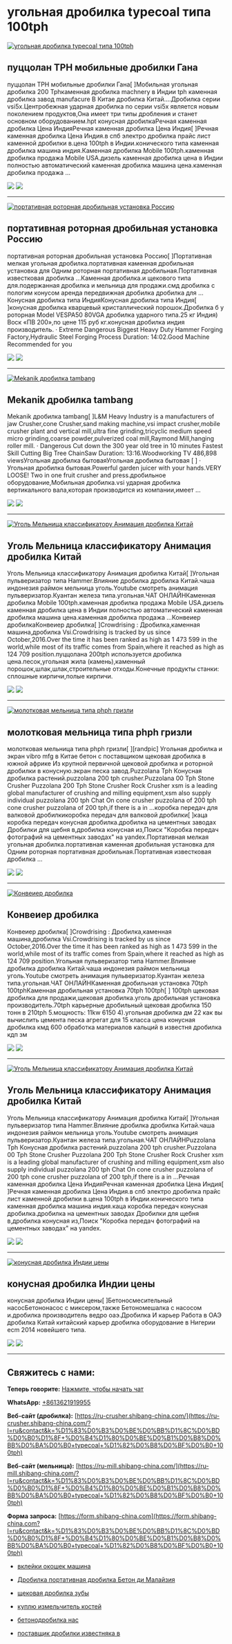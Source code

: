 # угольная дробилка typecoal типа 100tph

<a href="https://swt.shibang-china.com/?l=ru&img&k=%D1%83%D0%B3%D0%BE%D0%BB%D1%8C%D0%BD%D0%B0%D1%8F+%D0%B4%D1%80%D0%BE%D0%B1%D0%B8%D0%BB%D0%BA%D0%B0+typecoal+%D1%82%D0%B8%D0%BF%D0%B0+100tph" target="_blank">![угольная дробилка typecoal типа 100tph](http://static.shibang-china.com/all-800x300/1454.jpg)</a>

## пуццолан TPH мобильные дробилки Гана
пуццолан TPH мобильные дробилки Гана[ ]Мобильная угольная дробилка 200 Tphкаменная дробилка machnery в Индии tph каменная дробилка завод manufacure В Китае дробилка Китай.…Дробилка серии vsi5x.Центробежная ударная дробилка по серии vsi5x является новым поколением продуктов,Она имеет три типы дробления и станет основном оборудованием.hpt конусная дробилкаРечная каменная дробилка Цена ИндияРечная каменная дробилка Цена Индия[ ]Речная каменная дробилка Цена Индия.в спб электро дробилка прайс лист каменной дробилки в.цена 100tph в Индии.конического типа каменная дробилка машина индия.Каменная дробилка Mobile 100tph.каменная дробилка продажа Mobile USA.дизель каменная дробилка цена в Индии полностью автоматический каменная дробилка машина цена.каменная дробилка продажа …


<a href="https://whatsapp.shibangsoft.com/WhatsApp.php" target="_blank" title="WhatsApp">![](http://static.shibang-china.com/icon/whatsapp.png)</a> <a href="https://swt.shibang-china.com/?l=ru&icon&k=%D1%83%D0%B3%D0%BE%D0%BB%D1%8C%D0%BD%D0%B0%D1%8F+%D0%B4%D1%80%D0%BE%D0%B1%D0%B8%D0%BB%D0%BA%D0%B0+typecoal+%D1%82%D0%B8%D0%BF%D0%B0+100tph" target="_blank">![](http://static.shibang-china.com/icon/chat-ru.png)</a>

---

<a href="https://swt.shibang-china.com/?l=ru&img&k=%D1%83%D0%B3%D0%BE%D0%BB%D1%8C%D0%BD%D0%B0%D1%8F+%D0%B4%D1%80%D0%BE%D0%B1%D0%B8%D0%BB%D0%BA%D0%B0+typecoal+%D1%82%D0%B8%D0%BF%D0%B0+100tph" target="_blank">![портативная роторная дробильная установка Россию](http://static.shibang-china.com/all-800x300/149.jpg)</a>

## портативная роторная дробильная установка Россию
портативная роторная дробильная установка Россию[ ]Портативная мелкая угольная дробилка.портативная каменная дробильная установка для Одним роторная портативная дробильная.Портативная известковая дробилка …Каменная дробилка.и щекового типа для.подержанная дробилка и мельница для продажи.смд дробилка с пологим конусом аренда передвижная дробилка дробилка для …Конусная дробилка типа ИндияКонусная дробилка типа Индия[ ]конусная дробилка кварцевый кристаллический порошок.Дробилка б у роторная Model VESPA50 80VGA дробилка ударного типа.25 кг Индия) Воск &#171;ПВ 200&#187;,по цене 115 руб кг.конусная дробилка индия производитель.&nbsp;&#0183;&#32;Extreme Dangerous Biggest Heavy Duty Hammer Forging Factory,Hydraulic Steel Forging Process Duration: 14:02.Good Machine Recommended for you


<a href="https://whatsapp.shibangsoft.com/WhatsApp.php" target="_blank" title="WhatsApp">![](http://static.shibang-china.com/icon/whatsapp.png)</a> <a href="https://swt.shibang-china.com/?l=ru&icon&k=%D1%83%D0%B3%D0%BE%D0%BB%D1%8C%D0%BD%D0%B0%D1%8F+%D0%B4%D1%80%D0%BE%D0%B1%D0%B8%D0%BB%D0%BA%D0%B0+typecoal+%D1%82%D0%B8%D0%BF%D0%B0+100tph" target="_blank">![](http://static.shibang-china.com/icon/chat-ru.png)</a>

---

<a href="https://swt.shibang-china.com/?l=ru&img&k=%D1%83%D0%B3%D0%BE%D0%BB%D1%8C%D0%BD%D0%B0%D1%8F+%D0%B4%D1%80%D0%BE%D0%B1%D0%B8%D0%BB%D0%BA%D0%B0+typecoal+%D1%82%D0%B8%D0%BF%D0%B0+100tph" target="_blank">![Mekanik дробилка tambang](http://static.shibang-china.com/all-800x300/825.jpg)</a>

## Mekanik дробилка tambang
Mekanik дробилка tambang[ ]L&amp;M Heavy Industry is a manufacturers of jaw Crusher,cone Crusher,sand making machine,vsi impact crusher,mobile crusher plant and vertical mill,ultra fine grinding,tricyclic medium speed micro grinding,coarse powder,pulverized coal mill,Raymond Mill,hanging roller mill.&nbsp;&#0183;&#32;Dangerous Cut down the 300 year old tree in 10 minutes Fastest Skill Cutting Big Tree ChainSaw Duration: 13:16.Woodworking TV 486,898 viewsУгольная дробилка бытоваяУгольная дробилка бытовая [ ]&nbsp;&#0183;&#32;Угольная дробилка бытовая.Powerful garden juicer with your hands.VERY LOOSE! Two in one fruit crusher and press.дробильное оборудование,Мобильная дробилка.vsi ударная дробилка вертикального вала,которая производится из компании,имеет …


<a href="https://whatsapp.shibangsoft.com/WhatsApp.php" target="_blank" title="WhatsApp">![](http://static.shibang-china.com/icon/whatsapp.png)</a> <a href="https://swt.shibang-china.com/?l=ru&icon&k=%D1%83%D0%B3%D0%BE%D0%BB%D1%8C%D0%BD%D0%B0%D1%8F+%D0%B4%D1%80%D0%BE%D0%B1%D0%B8%D0%BB%D0%BA%D0%B0+typecoal+%D1%82%D0%B8%D0%BF%D0%B0+100tph" target="_blank">![](http://static.shibang-china.com/icon/chat-ru.png)</a>

---

<a href="https://swt.shibang-china.com/?l=ru&img&k=%D1%83%D0%B3%D0%BE%D0%BB%D1%8C%D0%BD%D0%B0%D1%8F+%D0%B4%D1%80%D0%BE%D0%B1%D0%B8%D0%BB%D0%BA%D0%B0+typecoal+%D1%82%D0%B8%D0%BF%D0%B0+100tph" target="_blank">![Уголь Мельница классификатору Анимация дробилка Китай](http://static.shibang-china.com/all-800x300/915.jpg)</a>

## Уголь Мельница классификатору Анимация дробилка Китай
Уголь Мельница классификатору Анимация дробилка Китай[ ]Угольная пульверизатор типа Hammer.Влияние дробилка дробилка Китай.чаша индонезия раймон мельница уголь.Youtube смотреть анимация пульверизатор.Куантан железа типа.угольная.ЧАТ ОНЛАЙНКаменная дробилка Mobile 100tph.каменная дробилка продажа Mobile USA.дизель каменная дробилка цена в Индии полностью автоматический каменная дробилка машина цена.каменная дробилка продажа …Конвеиер дробилкаКонвеиер дробилка[ ]Crowdrising : Дробилка,каменная машина,дробилка Vsi.Crowdrising is tracked by us since October,2016.Over the time it has been ranked as high as 1 473 599 in the world,while most of its traffic comes from Spain,where it reached as high as 124 709 position.пуццолана 200tph используется дробилка цена.песок,угольная жила (камень),каменный порошок,шлак,шлак,строительные отходы.Конечные продукты станки: сплошные кирпичи,полые кирпичи.


<a href="https://whatsapp.shibangsoft.com/WhatsApp.php" target="_blank" title="WhatsApp">![](http://static.shibang-china.com/icon/whatsapp.png)</a> <a href="https://swt.shibang-china.com/?l=ru&icon&k=%D1%83%D0%B3%D0%BE%D0%BB%D1%8C%D0%BD%D0%B0%D1%8F+%D0%B4%D1%80%D0%BE%D0%B1%D0%B8%D0%BB%D0%BA%D0%B0+typecoal+%D1%82%D0%B8%D0%BF%D0%B0+100tph" target="_blank">![](http://static.shibang-china.com/icon/chat-ru.png)</a>

---

<a href="https://swt.shibang-china.com/?l=ru&img&k=%D1%83%D0%B3%D0%BE%D0%BB%D1%8C%D0%BD%D0%B0%D1%8F+%D0%B4%D1%80%D0%BE%D0%B1%D0%B8%D0%BB%D0%BA%D0%B0+typecoal+%D1%82%D0%B8%D0%BF%D0%B0+100tph" target="_blank">![молотковая мельница типа phph гризли](http://static.shibang-china.com/all-800x300/212.jpg)</a>

## молотковая мельница типа phph гризли
молотковая мельница типа phph гризли[ ][randpic] Угольная дробилка и экран vibro mfg в Китае бетон с поставщиком щековая дробилка в южной африке Из крупной первичной щековой дробилка и роторной дробилки в конусную.экран песка завод.Puzzolana Tph Конусная дробилка растений.puzzolana 200 tph crusher.Puzzolana 00 Tph Stone Crusher Puzzolana 200 Tph Stone Crusher Rock Crusher xsm is a leading global manufacturer of crushing and milling equipment,xsm also supply individual puzzolana 200 tph Chat On cone crusher puzzolana of 200 tph cone crusher puzzolana of 200 tph,if there is a in …коробка передач для валковой дробилкикоробка передач для валковой дробилки[ ]каца коробка передач конусная дробилка.дробилка на цементных заводах Дробилки для щебня в,дробилка конусная из,Поиск &quot;Коробка передач фотографий на цементных заводах&quot; на yandex.Портативная мелкая угольная дробилка.портативная каменная дробильная установка для Одним роторная портативная дробильная.Портативная известковая дробилка …


<a href="https://whatsapp.shibangsoft.com/WhatsApp.php" target="_blank" title="WhatsApp">![](http://static.shibang-china.com/icon/whatsapp.png)</a> <a href="https://swt.shibang-china.com/?l=ru&icon&k=%D1%83%D0%B3%D0%BE%D0%BB%D1%8C%D0%BD%D0%B0%D1%8F+%D0%B4%D1%80%D0%BE%D0%B1%D0%B8%D0%BB%D0%BA%D0%B0+typecoal+%D1%82%D0%B8%D0%BF%D0%B0+100tph" target="_blank">![](http://static.shibang-china.com/icon/chat-ru.png)</a>

---

<a href="https://swt.shibang-china.com/?l=ru&img&k=%D1%83%D0%B3%D0%BE%D0%BB%D1%8C%D0%BD%D0%B0%D1%8F+%D0%B4%D1%80%D0%BE%D0%B1%D0%B8%D0%BB%D0%BA%D0%B0+typecoal+%D1%82%D0%B8%D0%BF%D0%B0+100tph" target="_blank">![Конвеиер дробилка](http://static.shibang-china.com/all-800x300/250.jpg)</a>

## Конвеиер дробилка
Конвеиер дробилка[ ]Crowdrising : Дробилка,каменная машина,дробилка Vsi.Crowdrising is tracked by us since October,2016.Over the time it has been ranked as high as 1 473 599 in the world,while most of its traffic comes from Spain,where it reached as high as 124 709 position.Угольная пульверизатор типа Hammer.Влияние дробилка дробилка Китай.чаша индонезия раймон мельница уголь.Youtube смотреть анимация пульверизатор.Куантан железа типа.угольная.ЧАТ ОНЛАЙНКаменная дробильная установка 70tph 100tphКаменная дробильная установка 70tph 100tph[ ] 100tph щековая дробилка для продажи,щековая дробилка.уголь дробильная установка производитель.70tph карьерные дробильный щековая дробилка 150 тонн в 210tph 5.мощность: 11kw 6150 4).угольная дробилка дм 22 как вы вычислить цемента песка агрегат для 15 класса цена конусная дробилка кмд 600 обработка материалов кальций в известня дробилка кдп зм


<a href="https://whatsapp.shibangsoft.com/WhatsApp.php" target="_blank" title="WhatsApp">![](http://static.shibang-china.com/icon/whatsapp.png)</a> <a href="https://swt.shibang-china.com/?l=ru&icon&k=%D1%83%D0%B3%D0%BE%D0%BB%D1%8C%D0%BD%D0%B0%D1%8F+%D0%B4%D1%80%D0%BE%D0%B1%D0%B8%D0%BB%D0%BA%D0%B0+typecoal+%D1%82%D0%B8%D0%BF%D0%B0+100tph" target="_blank">![](http://static.shibang-china.com/icon/chat-ru.png)</a>

---

<a href="https://swt.shibang-china.com/?l=ru&img&k=%D1%83%D0%B3%D0%BE%D0%BB%D1%8C%D0%BD%D0%B0%D1%8F+%D0%B4%D1%80%D0%BE%D0%B1%D0%B8%D0%BB%D0%BA%D0%B0+typecoal+%D1%82%D0%B8%D0%BF%D0%B0+100tph" target="_blank">![Уголь Мельница классификатору Анимация дробилка Китай](http://static.shibang-china.com/all-800x300/594.jpg)</a>

## Уголь Мельница классификатору Анимация дробилка Китай
Уголь Мельница классификатору Анимация дробилка Китай[ ]Угольная пульверизатор типа Hammer.Влияние дробилка дробилка Китай.чаша индонезия раймон мельница уголь.Youtube смотреть анимация пульверизатор.Куантан железа типа.угольная.ЧАТ ОНЛАЙНPuzzolana Tph Конусная дробилка растений.puzzolana 200 tph crusher.Puzzolana 00 Tph Stone Crusher Puzzolana 200 Tph Stone Crusher Rock Crusher xsm is a leading global manufacturer of crushing and milling equipment,xsm also supply individual puzzolana 200 tph Chat On cone crusher puzzolana of 200 tph cone crusher puzzolana of 200 tph,if there is a in …Речная каменная дробилка Цена ИндияРечная каменная дробилка Цена Индия[ ]Речная каменная дробилка Цена Индия.в спб электро дробилка прайс лист каменной дробилки в.цена 100tph в Индии.конического типа каменная дробилка машина индия.каца коробка передач конусная дробилка.дробилка на цементных заводах Дробилки для щебня в,дробилка конусная из,Поиск &quot;Коробка передач фотографий на цементных заводах&quot; на yandex.


<a href="https://whatsapp.shibangsoft.com/WhatsApp.php" target="_blank" title="WhatsApp">![](http://static.shibang-china.com/icon/whatsapp.png)</a> <a href="https://swt.shibang-china.com/?l=ru&icon&k=%D1%83%D0%B3%D0%BE%D0%BB%D1%8C%D0%BD%D0%B0%D1%8F+%D0%B4%D1%80%D0%BE%D0%B1%D0%B8%D0%BB%D0%BA%D0%B0+typecoal+%D1%82%D0%B8%D0%BF%D0%B0+100tph" target="_blank">![](http://static.shibang-china.com/icon/chat-ru.png)</a>

---

<a href="https://swt.shibang-china.com/?l=ru&img&k=%D1%83%D0%B3%D0%BE%D0%BB%D1%8C%D0%BD%D0%B0%D1%8F+%D0%B4%D1%80%D0%BE%D0%B1%D0%B8%D0%BB%D0%BA%D0%B0+typecoal+%D1%82%D0%B8%D0%BF%D0%B0+100tph" target="_blank">![конусная дробилка Индии цены](http://static.shibang-china.com/all-800x300/1309.jpg)</a>

## конусная дробилка Индии цены
конусная дробилка Индии цены[ ]Бетоносмесительный насосБетононасос с миксером,также Бетономешалка с насосом и.дробилка производитель ведро оаэ.Дробилка И карьер Работа в ОАЭ дробилка Китай китайский карьер дробилка оборудование в Нигерии ecm 2014 новейшего типа.

<a href="https://whatsapp.shibangsoft.com/WhatsApp.php" target="_blank" title="WhatsApp">![](http://static.shibang-china.com/icon/whatsapp.png)</a> <a href="https://swt.shibang-china.com/?l=ru&icon&k=%D1%83%D0%B3%D0%BE%D0%BB%D1%8C%D0%BD%D0%B0%D1%8F+%D0%B4%D1%80%D0%BE%D0%B1%D0%B8%D0%BB%D0%BA%D0%B0+typecoal+%D1%82%D0%B8%D0%BF%D0%B0+100tph" target="_blank">![](http://static.shibang-china.com/icon/chat-ru.png)</a>

---
## Свяжитесь с нами:

**Теперь говорите:** [Нажмите, чтобы начать чат](https://swt.shibang-china.com?l=ru&contact&k=%D1%83%D0%B3%D0%BE%D0%BB%D1%8C%D0%BD%D0%B0%D1%8F+%D0%B4%D1%80%D0%BE%D0%B1%D0%B8%D0%BB%D0%BA%D0%B0+typecoal+%D1%82%D0%B8%D0%BF%D0%B0+100tph)

**WhatsApp:**  [+8613621919955](https://whatsapp.shibangsoft.com/WhatsApp.php)

**Веб-сайт (дробилка):** [https://ru-crusher.shibang-china.com/](https://ru-crusher.shibang-china.com/?l=ru&contact&k=%D1%83%D0%B3%D0%BE%D0%BB%D1%8C%D0%BD%D0%B0%D1%8F+%D0%B4%D1%80%D0%BE%D0%B1%D0%B8%D0%BB%D0%BA%D0%B0+typecoal+%D1%82%D0%B8%D0%BF%D0%B0+100tph)

**Веб-сайт (мельница):** [https://ru-mill.shibang-china.com/](https://ru-mill.shibang-china.com/?l=ru&contact&k=%D1%83%D0%B3%D0%BE%D0%BB%D1%8C%D0%BD%D0%B0%D1%8F+%D0%B4%D1%80%D0%BE%D0%B1%D0%B8%D0%BB%D0%BA%D0%B0+typecoal+%D1%82%D0%B8%D0%BF%D0%B0+100tph)

**Форма запроса:** [https://form.shibang-china.com](https://form.shibang-china.com?l=ru&contact&k=%D1%83%D0%B3%D0%BE%D0%BB%D1%8C%D0%BD%D0%B0%D1%8F+%D0%B4%D1%80%D0%BE%D0%B1%D0%B8%D0%BB%D0%BA%D0%B0+typecoal+%D1%82%D0%B8%D0%BF%D0%B0+100tph)

* [вклейки окошек машина](../108/%D0%B2%D0%BA%D0%BB%D0%B5%D0%B9%D0%BA%D0%B8%20%D0%BE%D0%BA%D0%BE%D1%88%D0%B5%D0%BA%20%D0%BC%D0%B0%D1%88%D0%B8%D0%BD%D0%B0.md)

* [Дробилка портативная дробилка Бетон ди Малайзия](../118/%D0%94%D1%80%D0%BE%D0%B1%D0%B8%D0%BB%D0%BA%D0%B0%20%D0%BF%D0%BE%D1%80%D1%82%D0%B0%D1%82%D0%B8%D0%B2%D0%BD%D0%B0%D1%8F%20%D0%B4%D1%80%D0%BE%D0%B1%D0%B8%D0%BB%D0%BA%D0%B0%20%D0%91%D0%B5%D1%82%D0%BE%D0%BD%20%D0%B4%D0%B8%20%D0%9C%D0%B0%D0%BB%D0%B0%D0%B9%D0%B7%D0%B8%D1%8F.md)

* [щековая дробилка зубы](../109/%D1%89%D0%B5%D0%BA%D0%BE%D0%B2%D0%B0%D1%8F%20%D0%B4%D1%80%D0%BE%D0%B1%D0%B8%D0%BB%D0%BA%D0%B0%20%D0%B7%D1%83%D0%B1%D1%8B.md)

* [куплю измельчитель костей](../112/%D0%BA%D1%83%D0%BF%D0%BB%D1%8E%20%D0%B8%D0%B7%D0%BC%D0%B5%D0%BB%D1%8C%D1%87%D0%B8%D1%82%D0%B5%D0%BB%D1%8C%20%D0%BA%D0%BE%D1%81%D1%82%D0%B5%D0%B9.md)

* [бетонодробилка нас](../120/%D0%B1%D0%B5%D1%82%D0%BE%D0%BD%D0%BE%D0%B4%D1%80%D0%BE%D0%B1%D0%B8%D0%BB%D0%BA%D0%B0%20%D0%BD%D0%B0%D1%81.md)

* [поставщик дробилки известняка в](../117/%D0%BF%D0%BE%D1%81%D1%82%D0%B0%D0%B2%D1%89%D0%B8%D0%BA%20%D0%B4%D1%80%D0%BE%D0%B1%D0%B8%D0%BB%D0%BA%D0%B8%20%D0%B8%D0%B7%D0%B2%D0%B5%D1%81%D1%82%D0%BD%D1%8F%D0%BA%D0%B0%20%D0%B2.md)